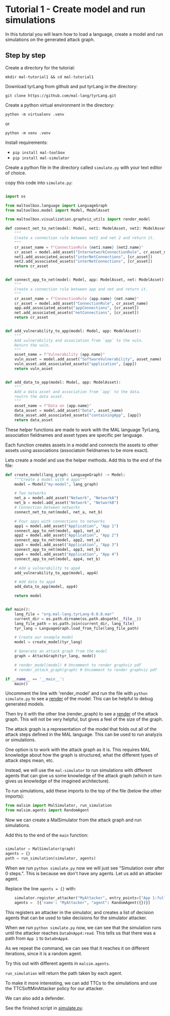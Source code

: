 # Tutorial 1 - Create model and run simulations

In this tutorial you will learn how to load a language, create a model and run simulations on the generated attack graph.

## Step by step

Create a directory for the tutorial:

`mkdir mal-tutorial1 && cd mal-tutorial1`

Download tyrLang from github and put tyrLang in the directory:

`git clone https://github.com/mal-lang/tyrLang.git`

Create a python virtual environment in the directory:

`python -m virtualenv .venv`

or

`python -m venv .venv`

Install requirements: 
- `pip install mal-toolbox`
- `pip install mal-simulator`

Create a python file in the directory called `simulate.py` with your text editor of choice.

copy this code into `simulate.py`:

```python

import os

from maltoolbox.language import LanguageGraph
from maltoolbox.model import Model, ModelAsset

from maltoolbox.visualization.graphviz_utils import render_model

def connect_net_to_net(model: Model, net1: ModelAsset, net2: ModelAsset):
    """
    Create a connection rule between net1 and net 2 and return it.
    """
    cr_asset_name = f"ConnectionRule {net1.name} {net2.name}"
    cr_asset = model.add_asset("InternetworkConnectionRule", cr_asset_name)
    net1.add_associated_assets("interNetConnections", [cr_asset])
    net2.add_associated_assets("interNetConnections", [cr_asset])
    return cr_asset


def connect_app_to_net(model: Model, app: ModelAsset, net: ModelAsset):
    """
    Create a connection rule between app and net and return it.
    """
    cr_asset_name = f"ConnectionRule {app.name} {net.name}"
    cr_asset = model.add_asset("ConnectionRule", cr_asset_name)
    app.add_associated_assets("appConnections", [cr_asset])
    net.add_associated_assets("netConnections", [cr_asset])
    return cr_asset


def add_vulnerability_to_app(model: Model, app: ModelAsset):
    """
    Add vulnerability and association from `app` to the vuln.
    Return the vuln.
    """
    asset_name = f"Vulnerability {app.name}"
    vuln_asset = model.add_asset("SoftwareVulnerability", asset_name)
    vuln_asset.add_associated_assets("application", [app])
    return vuln_asset


def add_data_to_app(model: Model, app: ModelAsset):
    """
    Add a data asset and association from `app` to the data.
    reutrn the data asset.
    """
    asset_name = f"Data on {app.name}"
    data_asset = model.add_asset("Data", asset_name)
    data_asset.add_associated_assets("containingApp", [app])
    return data_asset


```

These helper functions are made to work with the MAL language TyrLang, association fieldnames and asset types are specific per language.

Each function creates assets in a model and connects the assets to other assets using associations (associatoin fieldnames to be more exact).

Lets create a model and use the helper methods. Add this to the end of the file:

```python
def create_model(lang_graph: LanguageGraph) -> Model:
    """Create a model with 4 apps"""
    model = Model("my-model", lang_graph)

    # Two networks
    net_a = model.add_asset("Network", "NetworkA")
    net_b = model.add_asset("Network", "NetworkB")
    # Connection between networks
    connect_net_to_net(model, net_a, net_b)

    # Four apps with connections to networks
    app1 = model.add_asset("Application", "App 1")
    connect_app_to_net(model, app1, net_a)
    app2 = model.add_asset("Application", "App 2")
    connect_app_to_net(model, app2, net_a)
    app3 = model.add_asset("Application", "App 3")
    connect_app_to_net(model, app3, net_b)
    app4 = model.add_asset("Application", "App 4")
    connect_app_to_net(model, app4, net_b)

    # Add a vulnerability to app4
    add_vulnerability_to_app(model, app4)

    # Add data to app4
    add_data_to_app(model, app4)

    return model


def main():
    lang_file = "org.mal-lang.tyrLang-0.0.8.mar"
    current_dir = os.path.dirname(os.path.abspath(__file__))
    lang_file_path = os.path.join(current_dir, lang_file)
    tyr_lang = LanguageGraph.load_from_file(lang_file_path)

    # Create our example model
    model = create_model(tyr_lang)

    # Generate an attack graph from the model
    graph = AttackGraph(tyr_lang, model)

    # render_model(model) # Uncomment to render graphviz pdf
    # render_attack_graph(graph) # Uncomment to render graphviz pdf

if __name__ == '__main__':
    main()
```

Uncomment the line with 'render_model' and run the file with `python simulate.py` to see a [render](my-model.gv.pdf) of the model. This can be helpful to debug generated models.

Then try it with the other line (render_graph) to see a [render](my-attack-graph.gv.pdf) of the attack graph. This will not be very helpful, but gives a feel of the size of the graph.

The attack graph is a representation of the model that folds out all of the attack steps defined in the MAL language. This can be used to run analyzis or simulations.

One option is to work with the attack graph as it is. This requires MAL knowledge about how the graph is structured, what the different types of attack steps mean, etc.

Instead, we will use the `mal-simulator` to run simulations with different agents that can give us some knowledge of the attack graph (which in turn gives us knowledge of the imagined architecture).

To run simulations, add these imports to the top of the file (below the other imports):

```python
from malsim import MalSimulator, run_simulation
from malsim.agents import RandomAgent
```

Now we can create a MalSimulator from the attack graph and run simulations.

Add this to the end of the `main` function:

```python

simulator = MalSimulator(graph)
agents = {}
path = run_simulation(simulator, agents)

```

When we run `python simulate.py` now we will just see "Simulation over after 0 steps.". This is because we don't have any agents. Let us add an attacker agent.

Replace the line `agents = {}` with:

```python
    simulator.register_attacker("MyAttacker", entry_points=["App 1:fullAccess"], goals=["DataOnApp4:read"])
    agents =  [{'name': "MyAttacker", "agent": RandomAgent({})}]
```

This registers an attacker in the simulator, and creates a list of decision agents that can be used to take decisions for the simulator attacker.

When we run `python simulate.py` now, we can see that the simulation runs until the attacker reaches `DataOnApp4:read`.
This tells us that there was a path from `App 1` to `DataOnApp4`.

As we repeat the command, we can see that it reaches it on different iterations, since it is a random agent.

Try this out with different agents in `malsim.agents`.

`run_simulation` will return the path taken by each agent.

To make it more interesting, we can add TTCs to the simulations and use the TTCSoftMinAttacker policy for our attacker.

We can also add a defender.

See the finished script in [simulate.py](simulate.py).